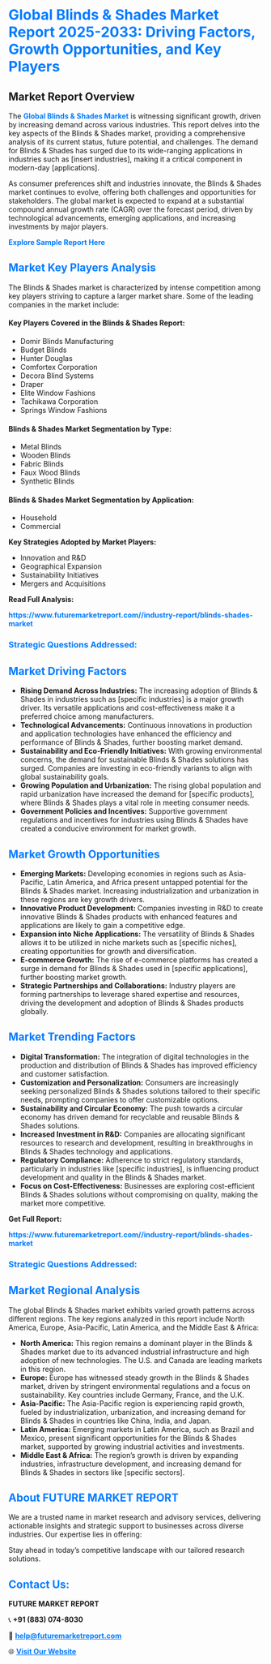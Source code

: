 <h1 style="color: #007BFF;">Global Blinds & Shades Market Report 2025-2033: Driving Factors, Growth Opportunities, and Key Players</h1>

<section id="overview">
<h2>Market Report Overview</h2>
<p>The <a href="https://www.futuremarketreport.com//industry-report/blinds-shades-market" style="color: #007BFF; text-decoration: none;"><strong>Global Blinds & Shades Market</strong></a> is witnessing significant growth, driven by increasing demand across various industries. This report delves into the key aspects of the Blinds & Shades market, providing a comprehensive analysis of its current status, future potential, and challenges. The demand for Blinds & Shades has surged due to its wide-ranging applications in industries such as [insert industries], making it a critical component in modern-day [applications].</p>
<p>As consumer preferences shift and industries innovate, the Blinds & Shades market continues to evolve, offering both challenges and opportunities for stakeholders. The global market is expected to expand at a substantial compound annual growth rate (CAGR) over the forecast period, driven by technological advancements, emerging applications, and increasing investments by major players.</p>
</section>

<section id="overview">
<p><a href="https://www.futuremarketreport.com//request-sample/reportId=85294" style="color: #007BFF; text-decoration: none;"><strong>Explore Sample Report Here</strong></a></p>
</section>

<section id="key-players">
<h2 style="color: #007BFF;">Market Key Players Analysis</h2>
<p>The Blinds & Shades market is characterized by intense competition among key players striving to capture a larger market share. Some of the leading companies in the market include:</p>
<h4>Key Players Covered in the Blinds & Shades Report:</h4>
<ul><li>Domir Blinds Manufacturing</li><li>Budget Blinds</li><li>Hunter Douglas</li><li>Comfortex Corporation</li><li>Decora Blind Systems</li><li>Draper</li><li>Elite Window Fashions</li><li>Tachikawa Corporation</li><li>Springs Window Fashions</li></ul>
<h4>Blinds & Shades Market Segmentation by Type:</h4>
<ul><li>Metal Blinds</li><li>Wooden Blinds</li><li>Fabric Blinds</li><li>Faux Wood Blinds</li><li>Synthetic Blinds</li></ul>

<h4>Blinds & Shades Market Segmentation by Application:</h4>
<ul><li>Household</li><li>Commercial</li></ul>
<p><strong>Key Strategies Adopted by Market Players:</strong></p>
<ul>
<li>Innovation and R&D</li>
<li>Geographical Expansion</li>
<li>Sustainability Initiatives</li>
<li>Mergers and Acquisitions</li>
</ul>
</section>

<section>
<p><strong>Read Full Analysis: </strong></p><a href="https://www.futuremarketreport.com//industry-report/blinds-shades-market" style="color: #007BFF; text-decoration: none;"><strong>https://www.futuremarketreport.com//industry-report/blinds-shades-market</strong></a>
<h3 style="color: #007BFF;">Strategic Questions Addressed:</h3>
</section>

<section id="driving-factors">
<h2 style="color: #007BFF;">Market Driving Factors</h2>
<ul>
<li><strong>Rising Demand Across Industries:</strong> The increasing adoption of Blinds & Shades in industries such as [specific industries] is a major growth driver. Its versatile applications and cost-effectiveness make it a preferred choice among manufacturers.</li>
<li><strong>Technological Advancements:</strong> Continuous innovations in production and application technologies have enhanced the efficiency and performance of Blinds & Shades, further boosting market demand.</li>
<li><strong>Sustainability and Eco-Friendly Initiatives:</strong> With growing environmental concerns, the demand for sustainable Blinds & Shades solutions has surged. Companies are investing in eco-friendly variants to align with global sustainability goals.</li>
<li><strong>Growing Population and Urbanization:</strong> The rising global population and rapid urbanization have increased the demand for [specific products], where Blinds & Shades plays a vital role in meeting consumer needs.</li>
<li><strong>Government Policies and Incentives:</strong> Supportive government regulations and incentives for industries using Blinds & Shades have created a conducive environment for market growth.</li>
</ul>
</section>

<section id="growth-opportunities">
<h2 style="color: #007BFF;">Market Growth Opportunities</h2>
<ul>
<li><strong>Emerging Markets:</strong> Developing economies in regions such as Asia-Pacific, Latin America, and Africa present untapped potential for the Blinds & Shades market. Increasing industrialization and urbanization in these regions are key growth drivers.</li>
<li><strong>Innovative Product Development:</strong> Companies investing in R&D to create innovative Blinds & Shades products with enhanced features and applications are likely to gain a competitive edge.</li>
<li><strong>Expansion into Niche Applications:</strong> The versatility of Blinds & Shades allows it to be utilized in niche markets such as [specific niches], creating opportunities for growth and diversification.</li>
<li><strong>E-commerce Growth:</strong> The rise of e-commerce platforms has created a surge in demand for Blinds & Shades used in [specific applications], further boosting market growth.</li>
<li><strong>Strategic Partnerships and Collaborations:</strong> Industry players are forming partnerships to leverage shared expertise and resources, driving the development and adoption of Blinds & Shades products globally.</li>
</ul>
</section>

<section id="trending-factors">
<h2 style="color: #007BFF;">Market Trending Factors</h2>
<ul>
<li><strong>Digital Transformation:</strong> The integration of digital technologies in the production and distribution of Blinds & Shades has improved efficiency and customer satisfaction.</li>
<li><strong>Customization and Personalization:</strong> Consumers are increasingly seeking personalized Blinds & Shades solutions tailored to their specific needs, prompting companies to offer customizable options.</li>
<li><strong>Sustainability and Circular Economy:</strong> The push towards a circular economy has driven demand for recyclable and reusable Blinds & Shades solutions.</li>
<li><strong>Increased Investment in R&D:</strong> Companies are allocating significant resources to research and development, resulting in breakthroughs in Blinds & Shades technology and applications.</li>
<li><strong>Regulatory Compliance:</strong> Adherence to strict regulatory standards, particularly in industries like [specific industries], is influencing product development and quality in the Blinds & Shades market.</li>
<li><strong>Focus on Cost-Effectiveness:</strong> Businesses are exploring cost-efficient Blinds & Shades solutions without compromising on quality, making the market more competitive.</li>
</ul>
</section>

<section>
<p><strong>Get Full Report: </strong></p><a href="https://www.futuremarketreport.com//industry-report/blinds-shades-market" style="color: #007BFF; text-decoration: none;"><strong>https://www.futuremarketreport.com//industry-report/blinds-shades-market</strong></a>
<h3 style="color: #007BFF;">Strategic Questions Addressed:</h3>
</section>


<section id="regional-analysis">
<h2 style="color: #007BFF;">Market Regional Analysis</h2>
<p>The global Blinds & Shades market exhibits varied growth patterns across different regions. The key regions analyzed in this report include North America, Europe, Asia-Pacific, Latin America, and the Middle East & Africa:</p>
<ul>
<li><strong>North America:</strong> This region remains a dominant player in the Blinds & Shades market due to its advanced industrial infrastructure and high adoption of new technologies. The U.S. and Canada are leading markets in this region.</li>
<li><strong>Europe:</strong> Europe has witnessed steady growth in the Blinds & Shades market, driven by stringent environmental regulations and a focus on sustainability. Key countries include Germany, France, and the U.K.</li>
<li><strong>Asia-Pacific:</strong> The Asia-Pacific region is experiencing rapid growth, fueled by industrialization, urbanization, and increasing demand for Blinds & Shades in countries like China, India, and Japan.</li>
<li><strong>Latin America:</strong> Emerging markets in Latin America, such as Brazil and Mexico, present significant opportunities for the Blinds & Shades market, supported by growing industrial activities and investments.</li>
<li><strong>Middle East & Africa:</strong> The region’s growth is driven by expanding industries, infrastructure development, and increasing demand for Blinds & Shades in sectors like [specific sectors].</li>
</ul>
</section>

<footer>
<h2 style="color: #007BFF;">About FUTURE MARKET REPORT</h2>
<p>We are a trusted name in market research and advisory services, delivering actionable insights and strategic support to businesses across diverse industries. Our expertise lies in offering:</p>

<p>Stay ahead in today’s competitive landscape with our tailored research solutions.</p>

<h2 style="color: #007BFF;">Contact Us:</h2>
<p><strong>FUTURE MARKET REPORT</strong></p>
<p>📞 <strong>+91 (883) 074-8030</strong></p>
<p>📧 <strong><a href="mailto:help@futuremarketreport.com" style="color: #007BFF;">help@futuremarketreport.com</a></strong></p>
<p>🌐 <strong><a href="https://www.futuremarketreport.com/" style="color: #007BFF;">Visit Our Website</a></strong></p>
</footer>